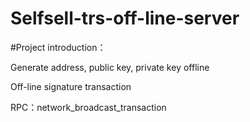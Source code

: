 # Selfsell-trs-off-line-server

#Project introduction：

Generate address, public key, private key offline

Off-line signature transaction

RPC：network_broadcast_transaction
